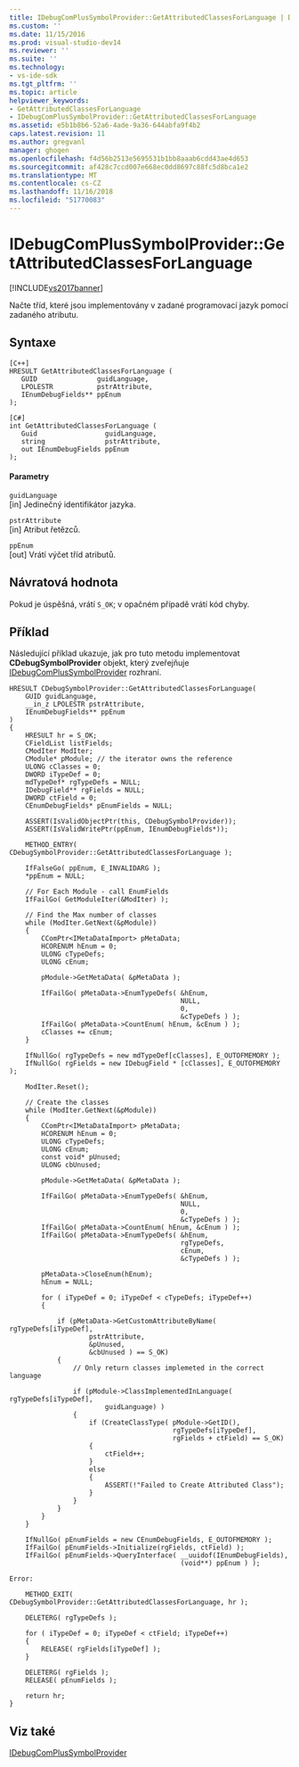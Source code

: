 ```yaml
---
title: IDebugComPlusSymbolProvider::GetAttributedClassesForLanguage | Dokumentace Microsoftu
ms.custom: ''
ms.date: 11/15/2016
ms.prod: visual-studio-dev14
ms.reviewer: ''
ms.suite: ''
ms.technology:
- vs-ide-sdk
ms.tgt_pltfrm: ''
ms.topic: article
helpviewer_keywords:
- GetAttributedClassesForLanguage
- IDebugComPlusSymbolProvider::GetAttributedClassesForLanguage
ms.assetid: e5b1b8b6-52a6-4ade-9a36-644abfa9f4b2
caps.latest.revision: 11
ms.author: gregvanl
manager: ghogen
ms.openlocfilehash: f4d56b2513e5695531b1bb8aaab6cdd43ae4d653
ms.sourcegitcommit: af428c7ccd007e668ec0dd8697c88fc5d8bca1e2
ms.translationtype: MT
ms.contentlocale: cs-CZ
ms.lasthandoff: 11/16/2018
ms.locfileid: "51770083"
---
```

# <a name="idebugcomplussymbolprovidergetattributedclassesforlanguage"></a>IDebugComPlusSymbolProvider::GetAttributedClassesForLanguage
[!INCLUDE[vs2017banner](../../../includes/vs2017banner.md)]

Načte tříd, které jsou implementovány v zadané programovací jazyk pomocí zadaného atributu.  
  
## <a name="syntax"></a>Syntaxe  
  
```  
[C++]  
HRESULT GetAttributedClassesForLanguage (  
   GUID               guidLanguage,  
   LPOLESTR           pstrAttribute,  
   IEnumDebugFields** ppEnum  
);  
```  
  
```  
[C#]  
int GetAttributedClassesForLanguage (  
   Guid                 guidLanguage,  
   string               pstrAttribute,  
   out IEnumDebugFields ppEnum  
);  
```  
  
#### <a name="parameters"></a>Parametry  
 `guidLanguage`  
 [in] Jedinečný identifikátor jazyka.  
  
 `pstrAttribute`  
 [in] Atribut řetězců.  
  
 `ppEnum`  
 [out] Vrátí výčet tříd atributů.  
  
## <a name="return-value"></a>Návratová hodnota  
 Pokud je úspěšná, vrátí `S_OK`; v opačném případě vrátí kód chyby.  
  
## <a name="example"></a>Příklad  
 Následující příklad ukazuje, jak pro tuto metodu implementovat **CDebugSymbolProvider** objekt, který zveřejňuje [IDebugComPlusSymbolProvider](../../../extensibility/debugger/reference/idebugcomplussymbolprovider.md) rozhraní.  
  
```cpp#  
HRESULT CDebugSymbolProvider::GetAttributedClassesForLanguage(  
    GUID guidLanguage,  
    __in_z LPOLESTR pstrAttribute,  
    IEnumDebugFields** ppEnum  
)  
{  
    HRESULT hr = S_OK;  
    CFieldList listFields;  
    CModIter ModIter;  
    CModule* pModule; // the iterator owns the reference  
    ULONG cClasses = 0;  
    DWORD iTypeDef = 0;  
    mdTypeDef* rgTypeDefs = NULL;  
    IDebugField** rgFields = NULL;  
    DWORD ctField = 0;  
    CEnumDebugFields* pEnumFields = NULL;  
  
    ASSERT(IsValidObjectPtr(this, CDebugSymbolProvider));  
    ASSERT(IsValidWritePtr(ppEnum, IEnumDebugFields*));  
  
    METHOD_ENTRY( CDebugSymbolProvider::GetAttributedClassesForLanguage );  
  
    IfFalseGo( ppEnum, E_INVALIDARG );  
    *ppEnum = NULL;  
  
    // For Each Module - call EnumFields  
    IfFailGo( GetModuleIter(&ModIter) );  
  
    // Find the Max number of classes  
    while (ModIter.GetNext(&pModule))  
    {  
        CComPtr<IMetaDataImport> pMetaData;  
        HCORENUM hEnum = 0;  
        ULONG cTypeDefs;  
        ULONG cEnum;  
  
        pModule->GetMetaData( &pMetaData );  
  
        IfFailGo( pMetaData->EnumTypeDefs( &hEnum,  
                                           NULL,  
                                           0,  
                                           &cTypeDefs ) );  
        IfFailGo( pMetaData->CountEnum( hEnum, &cEnum ) );  
        cClasses += cEnum;  
    }  
  
    IfNullGo( rgTypeDefs = new mdTypeDef[cClasses], E_OUTOFMEMORY );  
    IfNullGo( rgFields = new IDebugField * [cClasses], E_OUTOFMEMORY );  
  
    ModIter.Reset();  
  
    // Create the classes  
    while (ModIter.GetNext(&pModule))  
    {  
        CComPtr<IMetaDataImport> pMetaData;  
        HCORENUM hEnum = 0;  
        ULONG cTypeDefs;  
        ULONG cEnum;  
        const void* pUnused;  
        ULONG cbUnused;  
  
        pModule->GetMetaData( &pMetaData );  
  
        IfFailGo( pMetaData->EnumTypeDefs( &hEnum,  
                                           NULL,  
                                           0,  
                                           &cTypeDefs ) );  
        IfFailGo( pMetaData->CountEnum( hEnum, &cEnum ) );  
        IfFailGo( pMetaData->EnumTypeDefs( &hEnum,  
                                           rgTypeDefs,  
                                           cEnum,  
                                           &cTypeDefs ) );  
  
        pMetaData->CloseEnum(hEnum);  
        hEnum = NULL;  
  
        for ( iTypeDef = 0; iTypeDef < cTypeDefs; iTypeDef++)  
        {  
  
            if (pMetaData->GetCustomAttributeByName( rgTypeDefs[iTypeDef],  
                    pstrAttribute,  
                    &pUnused,  
                    &cbUnused ) == S_OK)  
            {  
                // Only return classes implemeted in the correct language  
  
                if (pModule->ClassImplementedInLanguage( rgTypeDefs[iTypeDef],  
                        guidLanguage) )  
                {  
                    if (CreateClassType( pModule->GetID(),  
                                         rgTypeDefs[iTypeDef],  
                                         rgFields + ctField) == S_OK)  
                    {  
                        ctField++;  
                    }  
                    else  
                    {  
                        ASSERT(!"Failed to Create Attributed Class");  
                    }  
                }  
            }  
        }  
    }  
  
    IfNullGo( pEnumFields = new CEnumDebugFields, E_OUTOFMEMORY );  
    IfFailGo( pEnumFields->Initialize(rgFields, ctField) );  
    IfFailGo( pEnumFields->QueryInterface( __uuidof(IEnumDebugFields),  
                                           (void**) ppEnum ) );  
  
Error:  
  
    METHOD_EXIT( CDebugSymbolProvider::GetAttributedClassesForLanguage, hr );  
  
    DELETERG( rgTypeDefs );  
  
    for ( iTypeDef = 0; iTypeDef < ctField; iTypeDef++)  
    {  
        RELEASE( rgFields[iTypeDef] );  
    }  
  
    DELETERG( rgFields );  
    RELEASE( pEnumFields );  
  
    return hr;  
}  
```  
  
## <a name="see-also"></a>Viz také  
 [IDebugComPlusSymbolProvider](../../../extensibility/debugger/reference/idebugcomplussymbolprovider.md)

